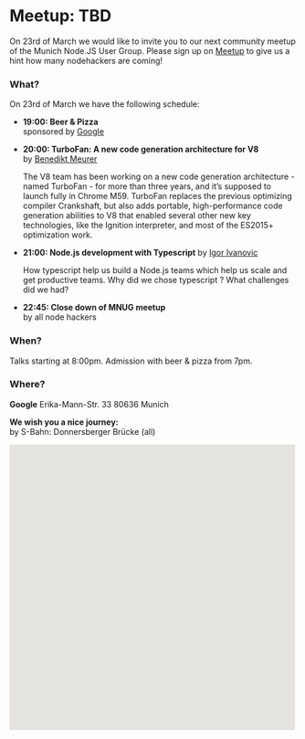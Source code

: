 # Meetup: TBD

On 23rd of March we would like to invite you to our next community meetup of the Munich Node.JS User Group. 
Please sign up on [Meetup]() to give us a hint how many nodehackers are coming!

### What?

On 23rd of March we have the following schedule:


*   **19:00: Beer & Pizza**  
    sponsored by [Google](http://www.google.de)
    
*   **20:00: TurboFan: A new code generation architecture for V8**  
    by [Benedikt Meurer](/speakers.html#benediktm)

    The V8 team has been working on a new code generation architecture - named
    TurboFan - for more than three years, and it’s supposed to launch fully in
    Chrome M59. TurboFan replaces the previous optimizing compiler Crankshaft, but
    also adds portable, high-performance code generation abilities to V8 that
    enabled several other new key technologies, like the Ignition interpreter, and
    most of the ES2015+ optimization work.
  

*   **21:00: Node.js development with Typescript**
    by [Igor Ivanovic](/speakers.html#igori)

    How typescript help us build a Node.js teams which help us scale and get
    productive teams. Why did we chose typescript ? What challenges did we had?  
  
*   **22:45: Close down of MNUG meetup**  
    by all node hackers
  
### When?
 
Talks starting at 8:00pm. Admission with beer & pizza from 7pm.
 
### Where?

**Google**
Erika-Mann-Str. 33
80636 Munich

**We wish you a nice journey:**  
by S-Bahn: Donnersberger Brücke (all)

<div id="map" class="map" data-locationtext="Google<br/>Erika-Mann-Str. 33<br/>80636 München" data-locationlatlng="48.1429092,11.5387586,17" style="width: 500px; height:500px; position: relative; background-color: rgb(229, 227, 223);">
</div>
